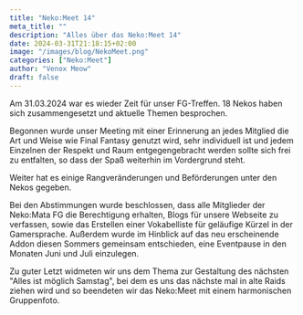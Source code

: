 ```yaml
---
title: "Neko:Meet 14"
meta_title: ""
description: "Alles über das Neko:Meet 14"
date: 2024-03-31T21:18:15+02:00
image: "/images/blog/NekoMeet.png"
categories: ["Neko:Meet"]
author: "Venox Meow"
draft: false
---
```


Am 31.03.2024 war es wieder Zeit für unser FG-Treffen. 18 Nekos haben sich zusammengesetzt und aktuelle Themen besprochen.

Begonnen wurde unser Meeting mit einer Erinnerung an jedes Mitglied die Art und Weise wie Final Fantasy genutzt wird, sehr individuell ist und jedem Einzelnen der Respekt und Raum entgegengebracht werden sollte sich frei zu entfalten, so dass der Spaß weiterhin im Vordergrund steht.

Weiter hat es einige Rangveränderungen und Beförderungen unter den Nekos gegeben. 

Bei den Abstimmungen wurde beschlossen, dass alle Mitglieder der Neko:Mata FG die Berechtigung erhalten, Blogs für unsere Webseite zu verfassen, sowie das Erstellen einer Vokabelliste für geläufige Kürzel in der Gamersprache. Außerdem wurde im Hinblick auf das neu erscheinende Addon diesen Sommers gemeinsam entschieden, eine Eventpause in den Monaten Juni und Juli einzulegen.

Zu guter Letzt widmeten wir uns dem Thema zur Gestaltung des nächsten "Alles ist möglich Samstag", bei dem es uns das nächste mal in alte Raids ziehen wird und so beendeten wir das Neko:Meet mit einem harmonischen Gruppenfoto.
